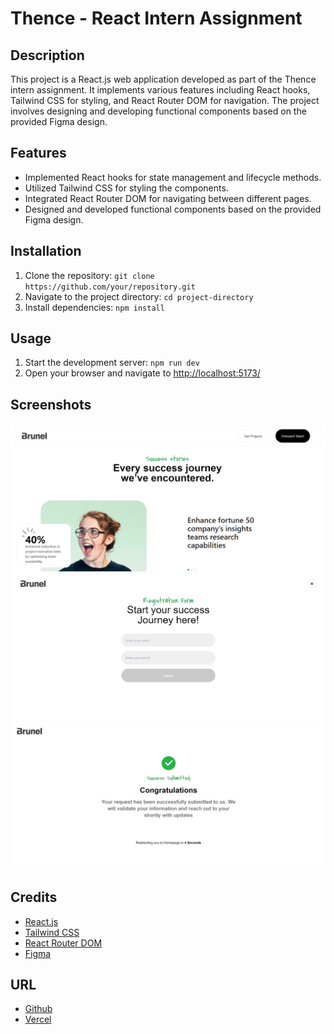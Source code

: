 
#  Thence - React Intern Assignment 

## Description

This project is a React.js web application developed as part of the Thence intern assignment. It implements various features including React hooks, Tailwind CSS for styling, and React Router DOM for navigation. The project involves designing and developing functional components based on the provided Figma design.

## Features

- Implemented React hooks for state management and lifecycle methods.
- Utilized Tailwind CSS for styling the components.
- Integrated React Router DOM for navigating between different pages.
- Designed and developed functional components based on the provided Figma design.

## Installation

1. Clone the repository: `git clone https://github.com/your/repository.git`
2. Navigate to the project directory: `cd project-directory`
3. Install dependencies: `npm install`

## Usage

1. Start the development server: `npm run dev`
2. Open your browser and navigate to [http://localhost:5173/](http://localhost:5173/)

## Screenshots

![Homepage](screenshots/homepage.png)
![Form Page](screenshots/formpage.png)
![Success Page](screenshots/successpage.png)


## Credits

- [React.js](https://reactjs.org/)
- [Tailwind CSS](https://tailwindcss.com/)
- [React Router DOM](https://reactrouter.com/)
- [Figma](https://www.figma.com/)

## URL

- [Github](https://github.com/rahulvr29/thence-intern-assignment)
- [Vercel](https://thence-intern-assignment.vercel.app/)

